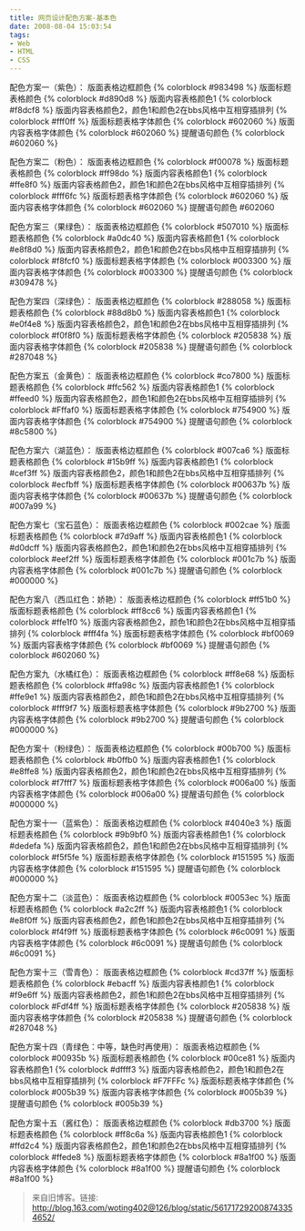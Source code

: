 ```yaml
---
title: 网页设计配色方案-基本色
date: 2008-08-04 15:03:54
tags:
- Web
- HTML
- CSS
---
```

配色方案一（紫色）：
版面表格边框颜色 {% colorblock #983498 %}
版面标题表格颜色 {% colorblock #d890d8 %}
版面内容表格颜色1  {% colorblock #f8dcf8 %}
版面内容表格颜色2，颜色1和颜色2在bbs风格中互相穿插排列 {% colorblock #fff0ff %}
版面标题表格字体颜色 {% colorblock #602060 %}
版面内容表格字体颜色 {% colorblock #602060 %}
提醒语句颜色 {% colorblock #602060 %}
<!--more-->
配色方案二（粉色）：
版面表格边框颜色 {% colorblock #f00078 %}
版面标题表格颜色 {% colorblock #ff98do %}
版面内容表格颜色1 {% colorblock #ffe8f0 %}
版面内容表格颜色2，颜色1和颜色2在bbs风格中互相穿插排列 {% colorblock #fff6fc %}
版面标题表格字体颜色 {% colorblock #602060 %}
版面内容表格字体颜色 {% colorblock #602060 %}
提醒语句颜色 #602060

配色方案三（果绿色）：
版面表格边框颜色 {% colorblock #507010 %}
版面标题表格颜色 {% colorblock #a0dc40 %}
版面内容表格颜色1 {% colorblock #e8f8d0 %}
版面内容表格颜色2，颜色1和颜色2在bbs风格中互相穿插排列 {% colorblock #f8fcf0 %}
版面标题表格字体颜色 {% colorblock #003300 %}
版面内容表格字体颜色 {% colorblock #003300 %}
提醒语句颜色 {% colorblock #309478 %}

配色方案四（深绿色）：
版面表格边框颜色 {% colorblock #288058 %}
版面标题表格颜色 {% colorblock #88d8b0 %}
版面内容表格颜色1 {% colorblock #e0f4e8 %}
版面内容表格颜色2，颜色1和颜色2在bbs风格中互相穿插排列 {% colorblock #f0f8f0 %}
版面标题表格字体颜色 {% colorblock #205838 %}
版面内容表格字体颜色 {% colorblock #205838 %}
提醒语句颜色 {% colorblock #287048 %}

配色方案五（金黄色）：
版面表格边框颜色 {% colorblock #co7800 %}
版面标题表格颜色 {% colorblock #ffc562 %}
版面内容表格颜色1 {% colorblock #ffeed0 %}
版面内容表格颜色2，颜色1和颜色2在bbs风格中互相穿插排列 {% colorblock #Fffaf0 %}
版面标题表格字体颜色 {% colorblock #754900 %}
版面内容表格字体颜色 {% colorblock #754900 %}
提醒语句颜色 {% colorblock #8c5800 %}

配色方案六（湖蓝色）：
版面表格边框颜色 {% colorblock #007ca6 %}
版面标题表格颜色 {% colorblock #15b9ff %}
版面内容表格颜色1 {% colorblock #cef3ff %}
版面内容表格颜色2，颜色1和颜色2在bbs风格中互相穿插排列 {% colorblock #ecfbff %}
版面标题表格字体颜色 {% colorblock #00637b %}
版面内容表格字体颜色 {% colorblock #00637b %}
提醒语句颜色 {% colorblock #007a99 %}

配色方案七（宝石蓝色）：
版面表格边框颜色 {% colorblock #002cae %}
版面标题表格颜色 {% colorblock #7d9aff %}
版面内容表格颜色1 {% colorblock #d0dcff %}
版面内容表格颜色2，颜色1和颜色2在bbs风格中互相穿插排列 {% colorblock #eef2ff %}
版面标题表格字体颜色 {% colorblock #001c7b %}
版面内容表格字体颜色 {% colorblock #001c7b %}
提醒语句颜色 {% colorblock #000000 %}

配色方案八（西瓜红色：娇艳）：
版面表格边框颜色 {% colorblock #ff51b0 %}
版面标题表格颜色 {% colorblock #ff8cc6 %}
版面内容表格颜色1 {% colorblock #ffe1f0 %}
版面内容表格颜色2，颜色1和颜色2在bbs风格中互相穿插排列 {% colorblock #fff4fa %}
版面标题表格字体颜色 {% colorblock #bf0069 %}
版面内容表格字体颜色 {% colorblock #bf0069 %}
提醒语句颜色 {% colorblock #602060 %}

配色方案九（水橘红色）：
版面表格边框颜色 {% colorblock #ff8e68 %}
版面标题表格颜色 {% colorblock #ffa98c %}
版面内容表格颜色1 {% colorblock #ffe9e1 %}
版面内容表格颜色2，颜色1和颜色2在bbs风格中互相穿插排列 {% colorblock #fff9f7 %}
版面标题表格字体颜色 {% colorblock #9b2700 %}
版面内容表格字体颜色 {% colorblock #9b2700 %}
提醒语句颜色 {% colorblock #000000 %}

配色方案十（粉绿色）：
版面表格边框颜色 {% colorblock #00b700 %}
版面标题表格颜色 {% colorblock #b0ffb0 %}
版面内容表格颜色1 {% colorblock #e8ffe8 %}
版面内容表格颜色2，颜色1和颜色2在bbs风格中互相穿插排列 {% colorblock #f7fff7 %}
版面标题表格字体颜色 {% colorblock #006a00 %}
版面内容表格字体颜色 {% colorblock #006a00 %}
提醒语句颜色 {% colorblock #000000 %}

配色方案十一（蓝紫色）：
版面表格边框颜色 {% colorblock #4040e3 %}
版面标题表格颜色 {% colorblock #9b9bf0 %}
版面内容表格颜色1 {% colorblock #dedefa %}
版面内容表格颜色2，颜色1和颜色2在bbs风格中互相穿插排列 {% colorblock #f5f5fe %}
版面标题表格字体颜色 {% colorblock #151595 %}
版面内容表格字体颜色 {% colorblock #151595 %}
提醒语句颜色 {% colorblock #000000 %}

配色方案十二（淡蓝色）：
版面表格边框颜色 {% colorblock #0053ec %}
版面标题表格颜色 {% colorblock #a2c2ff %}
版面内容表格颜色1 {% colorblock #e8f0ff %}
版面内容表格颜色2，颜色1和颜色2在bbs风格中互相穿插排列 {% colorblock #f4f9ff %}
版面标题表格字体颜色 {% colorblock #6c0091 %}
版面内容表格字体颜色 {% colorblock #6c0091 %}
提醒语句颜色 {% colorblock #6c0091 %}

配色方案十三（雪青色）：
版面表格边框颜色 {% colorblock #cd37ff %}
版面标题表格颜色 {% colorblock #ebacff %}
版面内容表格颜色1 {% colorblock #f9e6ff %}
版面内容表格颜色2，颜色1和颜色2在bbs风格中互相穿插排列 {% colorblock #Fdf4ff %}
版面标题表格字体颜色 {% colorblock #205838 %}
版面内容表格字体颜色 {% colorblock #205838 %}
提醒语句颜色 {% colorblock #287048 %}

配色方案十四（青绿色：中等，缺色时再使用）：
版面表格边框颜色 {% colorblock #00935b %}
版面标题表格颜色 {% colorblock #00ce81 %}
版面内容表格颜色1 {% colorblock #dffff3 %}
版面内容表格颜色2，颜色1和颜色2在bbs风格中互相穿插排列 {% colorblock #F7FFFc %}
版面标题表格字体颜色 {% colorblock #005b39 %}
版面内容表格字体颜色 {% colorblock #005b39 %}
提醒语句颜色 {% colorblock #005b39 %}

配色方案十五（酱红色）：
版面表格边框颜色 {% colorblock #db3700 %}
版面标题表格颜色 {% colorblock #ff8c6a %}
版面内容表格颜色1 {% colorblock #ffd2c4 %}
版面内容表格颜色2，颜色1和颜色2在bbs风格中互相穿插排列 {% colorblock #ffede8 %}
版面标题表格字体颜色 {% colorblock #8a1f00 %}
版面内容表格字体颜色 {% colorblock #8a1f00 %}
提醒语句颜色 {% colorblock #8a1f00 %}

> 来自旧博客。链接: <http://blog.163.com/woting402@126/blog/static/561717292008743354652/>